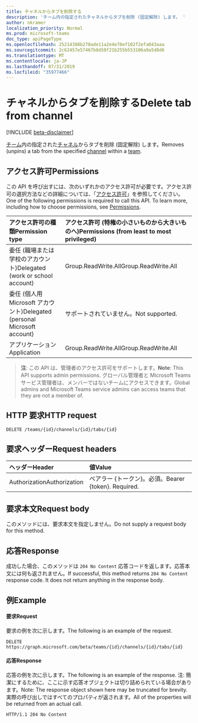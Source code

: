 ```yaml
---
title: チャネルからタブを削除する
description: 'チーム内の指定されたチャネルからタブを削除 (固定解除) します。 '
author: nkramer
localization_priority: Normal
ms.prod: microsoft-teams
doc_type: apiPageType
ms.openlocfilehash: 25214388b270ade11a2e4e78ef102f2efa043aaa
ms.sourcegitcommit: 2c62457e57467b8d50f21b255b553106a9a5d8d6
ms.translationtype: MT
ms.contentlocale: ja-JP
ms.lasthandoff: 07/31/2019
ms.locfileid: "35977466"
---
```

# <a name="delete-tab-from-channel"></a><span data-ttu-id="60cb5-103">チャネルからタブを削除する</span><span class="sxs-lookup"><span data-stu-id="60cb5-103">Delete tab from channel</span></span>

[!INCLUDE [beta-disclaimer](../../includes/beta-disclaimer.md)]

<span data-ttu-id="60cb5-104">[チーム](../resources/team.md)内の指定された[チャネル](../resources/channel.md)からタブを削除 (固定解除) します。</span><span class="sxs-lookup"><span data-stu-id="60cb5-104">Removes (unpins) a tab from the specified [channel](../resources/channel.md) within a [team](../resources/team.md).</span></span> 

## <a name="permissions"></a><span data-ttu-id="60cb5-105">アクセス許可</span><span class="sxs-lookup"><span data-stu-id="60cb5-105">Permissions</span></span>
<span data-ttu-id="60cb5-p101">この API を呼び出すには、次のいずれかのアクセス許可が必要です。アクセス許可の選択方法などの詳細については、「[アクセス許可](/graph/permissions-reference)」を参照してください。</span><span class="sxs-lookup"><span data-stu-id="60cb5-p101">One of the following permissions is required to call this API. To learn more, including how to choose permissions, see [Permissions](/graph/permissions-reference).</span></span>

|<span data-ttu-id="60cb5-108">アクセス許可の種類</span><span class="sxs-lookup"><span data-stu-id="60cb5-108">Permission type</span></span>      | <span data-ttu-id="60cb5-109">アクセス許可 (特権の小さいものから大きいものへ)</span><span class="sxs-lookup"><span data-stu-id="60cb5-109">Permissions (from least to most privileged)</span></span>              |
|:--------------------|:---------------------------------------------------------|
|<span data-ttu-id="60cb5-110">委任 (職場または学校のアカウント)</span><span class="sxs-lookup"><span data-stu-id="60cb5-110">Delegated (work or school account)</span></span> | <span data-ttu-id="60cb5-111">Group.ReadWrite.All</span><span class="sxs-lookup"><span data-stu-id="60cb5-111">Group.ReadWrite.All</span></span>    |
|<span data-ttu-id="60cb5-112">委任 (個人用 Microsoft アカウント)</span><span class="sxs-lookup"><span data-stu-id="60cb5-112">Delegated (personal Microsoft account)</span></span> | <span data-ttu-id="60cb5-113">サポートされていません。</span><span class="sxs-lookup"><span data-stu-id="60cb5-113">Not supported.</span></span>    |
|<span data-ttu-id="60cb5-114">アプリケーション</span><span class="sxs-lookup"><span data-stu-id="60cb5-114">Application</span></span> | <span data-ttu-id="60cb5-115">Group.ReadWrite.All</span><span class="sxs-lookup"><span data-stu-id="60cb5-115">Group.ReadWrite.All</span></span> |

> <span data-ttu-id="60cb5-116">**注**: この API は、管理者のアクセス許可をサポートします。</span><span class="sxs-lookup"><span data-stu-id="60cb5-116">**Note**: This API supports admin permissions.</span></span> <span data-ttu-id="60cb5-117">グローバル管理者と Microsoft Teams サービス管理者は、メンバーではないチームにアクセスできます。</span><span class="sxs-lookup"><span data-stu-id="60cb5-117">Global admins and Microsoft Teams service admins can access teams that they are not a member of.</span></span>

## <a name="http-request"></a><span data-ttu-id="60cb5-118">HTTP 要求</span><span class="sxs-lookup"><span data-stu-id="60cb5-118">HTTP request</span></span>
<!-- { "blockType": "ignored" } -->
```http
DELETE /teams/{id}/channels/{id}/tabs/{id}
```

## <a name="request-headers"></a><span data-ttu-id="60cb5-119">要求ヘッダー</span><span class="sxs-lookup"><span data-stu-id="60cb5-119">Request headers</span></span>
| <span data-ttu-id="60cb5-120">ヘッダー</span><span class="sxs-lookup"><span data-stu-id="60cb5-120">Header</span></span>       | <span data-ttu-id="60cb5-121">値</span><span class="sxs-lookup"><span data-stu-id="60cb5-121">Value</span></span> |
|:---------------|:--------|
| <span data-ttu-id="60cb5-122">Authorization</span><span class="sxs-lookup"><span data-stu-id="60cb5-122">Authorization</span></span>  | <span data-ttu-id="60cb5-p103">ベアラー {トークン}。必須。</span><span class="sxs-lookup"><span data-stu-id="60cb5-p103">Bearer {token}. Required.</span></span>  |

## <a name="request-body"></a><span data-ttu-id="60cb5-125">要求本文</span><span class="sxs-lookup"><span data-stu-id="60cb5-125">Request body</span></span>
<span data-ttu-id="60cb5-126">このメソッドには、要求本文を指定しません。</span><span class="sxs-lookup"><span data-stu-id="60cb5-126">Do not supply a request body for this method.</span></span>

## <a name="response"></a><span data-ttu-id="60cb5-127">応答</span><span class="sxs-lookup"><span data-stu-id="60cb5-127">Response</span></span>

<span data-ttu-id="60cb5-p104">成功した場合、このメソッドは `204 No Content` 応答コードを返します。応答本文には何も返されません。</span><span class="sxs-lookup"><span data-stu-id="60cb5-p104">If successful, this method returns `204 No Content` response code. It does not return anything in the response body.</span></span>

## <a name="example"></a><span data-ttu-id="60cb5-130">例</span><span class="sxs-lookup"><span data-stu-id="60cb5-130">Example</span></span>
#### <a name="request"></a><span data-ttu-id="60cb5-131">要求</span><span class="sxs-lookup"><span data-stu-id="60cb5-131">Request</span></span>
<span data-ttu-id="60cb5-132">要求の例を次に示します。</span><span class="sxs-lookup"><span data-stu-id="60cb5-132">The following is an example of the request.</span></span>
<!-- {
  "blockType": "ignored",
  "name": "get_team"
}-->
```http
DELETE https://graph.microsoft.com/beta/teams/{id}/channels/{id}/tabs/{id}
```
#### <a name="response"></a><span data-ttu-id="60cb5-133">応答</span><span class="sxs-lookup"><span data-stu-id="60cb5-133">Response</span></span>
<span data-ttu-id="60cb5-134">応答の例を次に示します。</span><span class="sxs-lookup"><span data-stu-id="60cb5-134">The following is an example of the response.</span></span> <span data-ttu-id="60cb5-135">注: 簡潔にするために、ここに示す応答オブジェクトは切り詰められている場合があります。</span><span class="sxs-lookup"><span data-stu-id="60cb5-135">Note: The response object shown here may be truncated for brevity.</span></span> <span data-ttu-id="60cb5-136">実際の呼び出しではすべてのプロパティが返されます。</span><span class="sxs-lookup"><span data-stu-id="60cb5-136">All of the properties will be returned from an actual call.</span></span>
```http
HTTP/1.1 204 No Content
```

<!-- uuid: 8fcb5dbc-d5aa-4681-8e31-b001d5168d79
2015-10-25 14:57:30 UTC -->
<!--
{
  "type": "#page.annotation",
  "description": "Delete tab from channel",
  "keywords": "",
  "section": "documentation",
  "tocPath": "",
  "suppressions": []
}
-->
